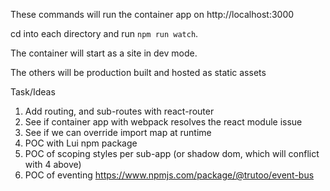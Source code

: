 These commands will run the container app on http://localhost:3000

cd into each directory and run `npm run watch`.

The container will start as a site in dev mode.

The others will be production built and hosted as static assets

Task/Ideas

1. Add routing, and sub-routes with react-router
2. See if container app with webpack resolves the react module issue
3. See if we can override import map at runtime
4. POC with Lui npm package
5. POC of scoping styles per sub-app (or shadow dom, which will conflict with 4 above)
6. POC of eventing https://www.npmjs.com/package/@trutoo/event-bus
